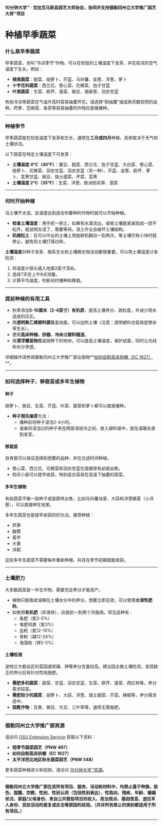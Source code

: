 #### 10分钟大学™ · 克拉克马斯县园艺大师协会，协同并支持俄勒冈州立大学推广园艺大师™项目

# 种植早季蔬菜

### 什么是早季蔬菜

早季蔬菜，也叫“冷凉季节”作物，可以在较低的土壤温度下发芽，并在较凉的空气温度下生长。例如：

- **根类蔬菜**：甜菜、胡萝卜、芥蓝、马铃薯、韭葱、洋葱、萝卜
- **十字花科蔬菜**：西兰花、卷心菜、花椰菜、抱子甘蓝
- **叶类蔬菜**：生菜、欧芹、菠菜、豌豆、细香葱、羽衣甘蓝

有些冷凉季蔬菜在气温升高时容易抽薹开花。请选择“耐抽薹”或成熟天数较短的品种。莳萝、芝麻菜、香菜等容易抽薹的作物应直接播种。

---

### 种植季节

早季蔬菜能在较低温度下发芽和生长，通常在**三月或四月**种植，具体取决于天气和土壤状况。

以下蔬菜在特定土壤温度下可发芽：

- **土壤温度 4°C（40°F）**：蚕豆、甜菜、西兰花、抱子甘蓝、大白菜、卷心菜、胡萝卜、花椰菜、羽衣甘蓝、羽衣甘蓝（另一种）、芥蓝、韭葱、欧芹、萝卜、芜菁甘蓝、豌豆、瑞士甜菜、芹菜、芜菁
- **土壤温度 2°C（35°F）**：生菜、洋葱、欧洲防风草、菠菜

---

### 何时开始种植

当土壤不太湿，且温度达到适合你要种的作物时就可以开始种植。

- **检查土壤湿度**：用手抓一把土，如果有水滴流出，或者土壤能紧紧团成一团不松开，就说明太湿了，需要等待。湿土作业会破坏土壤结构。
- **机械松土**：在可以作业的土壤上用旋耕机翻动一到两次。等土壤仍有小块时就停止，避免将土壤打得过碎。

**土壤温度**对种子发芽、根系生长和土壤微生物活动都很重要。可以用土壤温度计来检测：

1. 将温度计探头插入地面2英寸深处。
2. 连续7天在上午9点测量。
3. 计算平均温度，判断何时播种和移栽。

---

### 提前种植的有用工具

- 秋季添加**5-10厘米（2-4英寸）有机质**，提高土壤养分、疏松度，并减少雨水造成的压实。
- 用**透明聚乙烯塑料膜**覆盖地面，可以加热土壤（注意：透明塑料也容易促使杂草生长）。
- 使用**高床种植、拱棚、冷床**或**塑料隧道**。
- 用**漂浮覆盖物**覆盖刚种下的地块，可以提高土壤温度，保护幼苗，同时让光线和水分渗透。

详细操作请参阅俄勒冈州立大学推广部出版物**[如何自制高床拱棚（EC 1627）](http://catalog.extension.oregonstate.edu)**。

---

### 如何选择种子、移栽苗或多年生植物

#### 种子

胡萝卜、豌豆、生菜、芥蓝、叶菜、甜菜和萝卜都可以直接播种。

- **种子预先催芽**方法：
  - 播种前将种子浸泡2-4小时。
  - 或者将浸泡过的种子夹在两层湿纸巾之间，放入塑料袋中，放在温暖处直到发芽。

#### 移栽苗

自育苗可以保证选择到想要的品种，并在合适时间种植。

- 卷心菜、西兰花、花椰菜和羽衣甘蓝在苗圃常有幼苗出售。
- 购买小苗可以提早收获，特别适合容易在高温下抽薹的蔬菜。

#### 多年生植物

有些蔬菜不像一般种子或苗那样出售，比如马铃薯块茎、大蒜和洋葱鳞茎（小洋葱），可以直接种在地里。

多年生蔬菜也是提早收获的好办法。推荐种植：

- 芦笋
- 酸模
- 菊芋
- 大黄
- 洋蓟

这些多年生蔬菜不需要每年重新种植，并且在季节初期就能收获。

---

### 土壤肥力

大多数蔬菜是一年生作物，需要充足养分才能高产。

- 植物只能吸收溶解在土壤水分中的养分。想要立即见效，可以使用**水溶性肥料**。
- 如使用**有机肥**（非液体），应提前一到两个月施用。常见品种有：
  - 鱼肥（氮3-5%）
  - 堆肥鸡粪（氮3%）
  - 血粉（氮12-15%）
  - 骨粉（磷12-24%）
  - 海藻粉（钾2-5%）

#### 土壤检测

波特兰大都会区的菜园通常磷、钾等养分含量较高。建议园主做土壤检测，发现缺乏的养分后有针对性地施肥。

- **需肥多的蔬菜**：甜菜、甘蓝、羽衣甘蓝、生菜、欧芹、菠菜、西红柿等，养分需求较高。
- **需肥较少的蔬菜**：胡萝卜、大蒜、洋葱、瑞士甜菜、芥菜、辣椒等，养分需求适中。
- **固氮作物**：豆类、豌豆、大豆、三叶草等，通常无需施肥。

---

### 俄勒冈州立大学推广部资源

请访问 [OSU Extension Service](http://catalog.extension.oregonstate.edu) 获取以下资料：

- **短季节蔬菜园艺（PNW 497）**
- **如何自制高床拱棚（EC 1627）**
- **太平洋西北地区秋冬蔬菜园艺（PNW 548）**

更多蔬菜种植讲义和视频，请访问 [10分钟大学™资源](http://www.cmastergardeners.org/10-minute-university)。

---

#### 俄勒冈州立大学推广部在其所有项目、服务、活动和材料中，均禁止基于种族、肤色、国籍、宗教、性别、性别认同（包括性别表达）、性取向、残疾、年龄、婚姻状况、家庭/父母身份、来自公共救助项目的收入、政治观点、基因信息、退伍军人身份、民权活动的报复或反击等原因的歧视。（并非所有禁止的类别都适用于所有项目。）
---